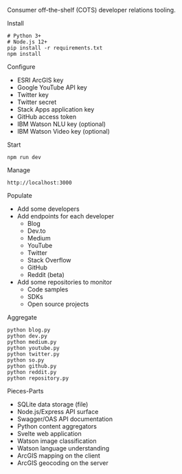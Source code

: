 Consumer off-the-shelf (COTS) developer relations tooling.

Install

    # Python 3+
    # Node.js 12+
    pip install -r requirements.txt
    npm install

Configure

- ESRI ArcGIS key
- Google YouTube API key
- Twitter key
- Twitter secret
- Stack Apps application key
- GitHub access token
- IBM Watson NLU key (optional)
- IBM Watson Video key (optional)

Start

    npm run dev

Manage

    http://localhost:3000

Populate

- Add some developers
- Add endpoints for each developer
  - Blog
  - Dev.to
  - Medium
  - YouTube
  - Twitter
  - Stack Overflow
  - GitHub
  - Reddit (beta)
- Add some repositories to monitor
  - Code samples
  - SDKs
  - Open source projects

Aggregate

    python blog.py
    python dev.py
    python medium.py
    python youtube.py
    python twitter.py
    python so.py
    python github.py
    python reddit.py
    python repository.py

Pieces-Parts

- SQLite data storage (file)
- Node.js/Express API surface
- Swagger/OAS API documentation
- Python content aggregators
- Svelte web application
- Watson image classification
- Watson language understanding
- ArcGIS mapping on the client
- ArcGIS geocoding on the server
